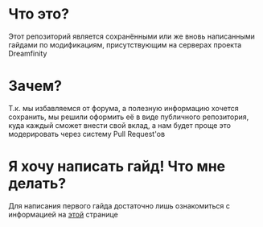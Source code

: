 # Что это?
Этот репозиторий является сохранёнными или же вновь написанными гайдами по модификациям, присутствующим на серверах 
проекта Dreamfinity

# Зачем? 
Т.к. мы избавляемся от форума, а полезную информацию хочется сохранить, мы решили оформить её в виде публичного
репозитория, куда каждый сможет внести свой вклад, а нам будет проще это модерировать через систему Pull Request'ов

# Я хочу написать гайд! Что мне делать?
Для написания первого гайда достаточно лишь ознакомиться с информацией на [этой](https://guides.dreamfinity.org/how_to_contribute/) странице